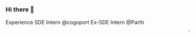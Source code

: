 ### Hi there 👋
<div style="display:flex;justify-content:space-between;">
<div>
  Experience
  </h2> 
  SDE Intern @cogoport
  Ex-SDE Intern @Parth 
 </div>
 <h2>

 <div>
 <span>
   <img align="right" width="45%" src="https://github-contribution-stats.vercel.app/api/?username=ankitkumar1578114">
   </span>
  </div>
</div>
